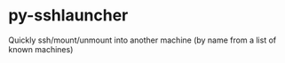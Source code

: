 py-sshlauncher
==============

Quickly ssh/mount/unmount into another machine (by name from a list of known machines)
